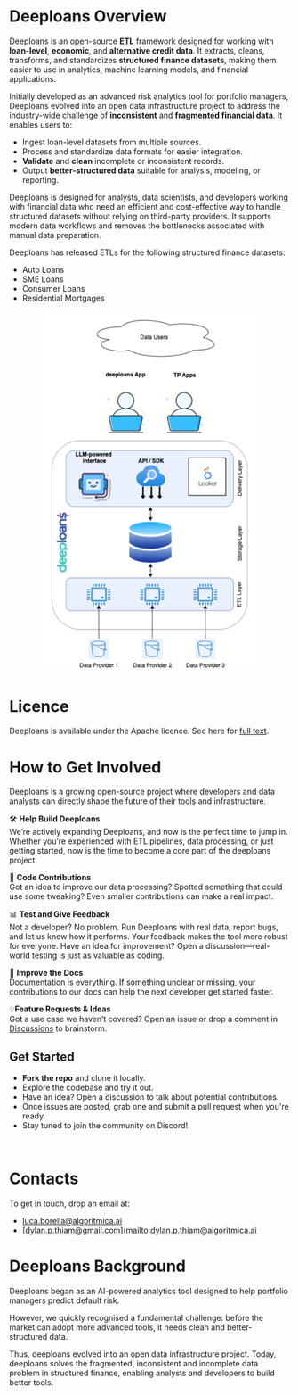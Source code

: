 # Deeploans Overview

Deeploans is an open-source **ETL** framework designed for working with **loan-level**, **economic**, and **alternative credit data**. It extracts, cleans, transforms, and standardizes **structured finance datasets**, making them easier to use in analytics, machine learning models, and financial applications.

Initially developed as an advanced risk analytics tool for portfolio managers, Deeploans evolved into an open data infrastructure project to address the industry-wide challenge of **inconsistent** and **fragmented financial data**. It enables users to:

- Ingest loan-level datasets from multiple sources.
- Process and standardize data formats for easier integration.
- **Validate** and **clean** incomplete or inconsistent records.
- Output **better-structured data** suitable for analysis, modeling, or reporting.

Deeploans is designed for analysts, data scientists, and developers working with financial data who need an efficient and cost-effective way to handle structured datasets without relying on third-party providers. It supports modern data workflows and removes the bottlenecks associated with manual data preparation.

Deeploans has released ETLs for the following structured finance datasets:

- Auto Loans
- SME Loans
- Consumer Loans
- Residential Mortgages

<p align="center">
<img src="deeploans_overview.png" alt="Deeploans Overview" title="deeploans overview" width="400">
</p>


# Licence

Deeploans is available under the Apache licence. See here for [full text]([url](https://www.apache.org/licenses/LICENSE-2.0)). 
<br>

# How to Get Involved

Deeploans is a growing open-source project where developers and data analysts can directly shape the future of their tools and infrastructure. 

🛠 **Help Build Deeploans**
<br>
We’re actively expanding Deeploans, and now is the perfect time to jump in. Whether you’re experienced with ETL pipelines, data processing, or just getting started, now is the time to become a core part of the deeploans project.

🔨 **Code Contributions**
<br>
Got an idea to improve our data processing? Spotted something that could use some tweaking? Even smaller contributions can make a real impact.

📊 **Test and Give Feedback**
<br>
Not a developer? No problem. Run Deeploans with real data, report bugs, and let us know how it performs. Your feedback makes the tool more robust for everyone.
Have an idea for improvement? Open a discussion—real-world testing is just as valuable as coding.

📖 **Improve the Docs**
<br>
Documentation is everything. If something unclear or missing, your contributions to our docs can help the next developer get started faster.

💡**Feature Requests & Ideas**
<br>
Got a use case we haven’t covered? Open an issue or drop a comment in [Discussions]([url](https://github.com/orgs/Algoritmica-ai/discussions)) to brainstorm.
<br>

## Get Started

- **Fork the repo** and clone it locally.
- Explore the codebase and try it out.
- Have an idea? Open a discussion to talk about potential contributions.
- Once issues are posted, grab one and submit a pull request when you're ready.
- Stay tuned to join the community on Discord!
<br>


# Contacts

To get in touch, drop an email at:
- [luca.borella@algoritmica.ai](mailto:luca.borella@algoritmica.ai)
- [dylan.p.thiam@gmail.com](mailto:dylan.p.thiam@algoritmica.ai

# Deeploans Background

Deeploans began as an AI-powered analytics tool designed to help portfolio managers predict default risk. 

However, we quickly recognised a fundamental challenge: before the market can adopt more advanced tools, it needs clean and better-structured data.

Thus, deeploans evolved into an open data infrastructure project. Today, deeploans solves the fragmented, inconsistent and incomplete data problem in structured finance, enabling analysts and developers to build better tools. 
